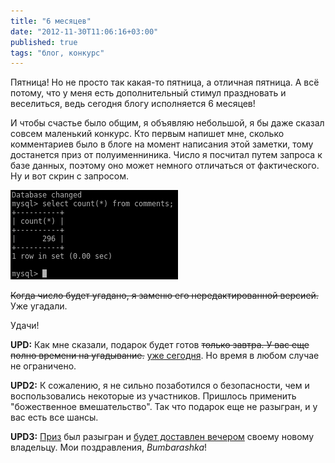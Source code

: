 ```yaml
---
title: "6 месяцев"
date: "2012-11-30T11:06:16+03:00"
published: true
tags: "блог, конкурс"
---
```


Пятница! Но не просто так какая-то пятница, а отличная пятница. А всё потому, что у меня есть дополнительный стимул
праздновать и веселиться, ведь сегодня блогу исполняется 6 месяцев!

И чтобы счастье было общим, я объявляю небольшой, я бы даже сказал совсем маленький конкурс. Кто первым напишет мне,
сколько комментариев было в блоге на момент написания этой заметки, тому достанется приз от полуименниника. Число я
посчитал путем запроса к базе данных, поэтому оно может немного отличаться от фактического. Ну и вот скрин с запросом.

![Количество комментариев](/images/screenshots/comments-count.png "Количество комментариев")

~~Когда число будет угадано, я заменю его нередактированной версией.~~ Уже угадали.

Удачи!

**UPD:** Как мне сказали, подарок будет готов ~~только завтра. У вас еще полно времени на угадывание.~~
[уже сегодня](/post/endofcompetition/). Но время в любом случае не ограничено.

**UPD2:** К сожалению, я не сильно позаботился о безопасности, чем и воспользовались некоторые из участников.
Пришлось применить "божественное вмешательство". Так что подарок еще не разыгран, и у вас есть все шансы.

**UPD3:** [Приз](/post/endofcompetition/) был разыгран и [будет доставлен вечером](/post/endofcompetition2/) своему
новому владельцу. Мои поздравления, *Bumbarashka*!
